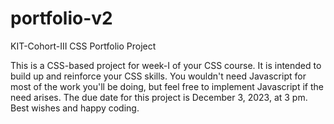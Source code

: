 # portfolio-v2
KIT-Cohort-III CSS Portfolio Project

This is a CSS-based project for week-I of your CSS course. It is intended to build up and reinforce your CSS skills. You wouldn't need Javascript for most of the work you'll be doing, but feel free to implement Javascript if the need arises. The due date for this project is December 3, 2023, at 3 pm. Best wishes and happy coding. 
